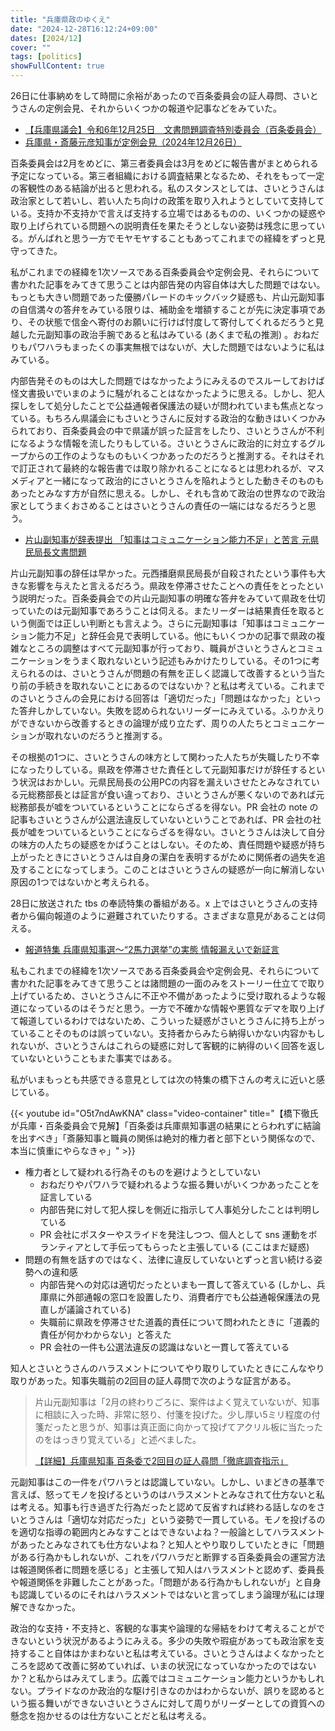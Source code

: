 ```yaml
---
title: "兵庫県政のゆくえ"
date: "2024-12-28T16:12:24+09:00"
dates: [2024/12]
cover: ""
tags: [politics]
showFullContent: true
---
```


26日に仕事納めをして時間に余裕があったので百条委員会の証人尋問、さいとうさんの定例会見、それからいくつかの報道や記事などをみていた。

* [【兵庫県議会】令和6年12月25日　文書問題調査特別委員会（百条委員会）](https://www.youtube.com/watch?v=8p_BGgDBH2Q)
* [兵庫県・斎藤元彦知事が定例会見（2024年12月26日）](https://www.youtube.com/live/b6vWNtIIrVc)

百条委員会は2月をめどに、第三者委員会は3月をめどに報告書がまとめられる予定になっている。第三者組織における調査結果となるため、それをもって一定の客観性のある結論が出ると思われる。私のスタンスとしては、さいとうさんは政治家として若いし、若い人たち向けの政策を取り入れようとしていて支持している。支持か不支持かで言えば支持する立場ではあるものの、いくつかの疑惑や取り上げられている問題への説明責任を果たそうとしない姿勢は残念に思っている。がんばれと思う一方でモヤモヤすることもあってこれまでの経緯をずっと見守ってきた。

私がこれまでの経緯を1次ソースである百条委員会や定例会見、それらについて書かれた記事をみてきて思うことは内部告発の内容自体は大した問題ではない。もっとも大きい問題であった優勝パレードのキックバック疑惑も、片山元副知事の自信満々の答弁をみている限りは、補助金を増額することが先に決定事項であり、その状態で信金へ寄付のお願いに行けば忖度して寄付してくれるだろうと見越した元副知事の政治手腕であると私はみている (あくまで私の推測) 。おねだりもパワハラもまったくの事実無根ではないが、大した問題ではないように私はみている。

内部告発そのものは大した問題ではなかったようにみえるのでスルーしておけば怪文書扱いでいまのように騒がれることはなかったように思える。しかし、犯人探しをして処分したことで公益通報者保護法の疑いが問われていまも焦点となっている。もちろん県議会にもさいとうさんに反対する政治的な動きはいくつかみられており、百条委員会の中で県議が誤った証言をしたり、さいとうさんが不利になるような情報を流したりもしている。さいとうさんに政治的に対立するグループからの工作のようなものもいくつかあったのだろうと推測する。それはそれで訂正されて最終的な報告書では取り除かれることになるとは思われるが、マスメディアと一緒になって政治的にさいとうさんを陥れようとした動きそのものもあったとみなす方が自然に思える。しかし、それも含めて政治の世界なので政治家としてうまくおさめることはさいとうさんの責任の一端にはなるだろうと思う。

* [片山副知事が辞表提出 「知事はコミュニケーション能力不足」と苦言 元県民局長文書問題](https://www.kobe-np.co.jp/news/society/202407/0017878328.shtml)

片山元副知事の辞任は早かった。元西播磨県民局長が自殺されたという事件も大きな影響を与えたと言えるだろう。県政を停滞させたことへの責任をとったという説明だった。百条委員会での片山元副知事の明確な答弁をみていて県政を仕切っていたのは元副知事であろうことは伺える。またリーダーは結果責任を取るという側面では正しい判断とも言えよう。さらに元副知事は「知事はコミュニケーション能力不足」と辞任会見で表明している。他にもいくつかの記事で県政の複雑なところの調整はすべて元副知事が行っており、職員がさいとうさんとコミュニケーションをうまく取れないという記述もみかけたりしている。その1つに考えられるのは、さいとうさんが問題の有無を正しく認識して改善するという当たり前の手続きを取れないことにあるのではないか？と私は考えている。これまでのさいとうさんの会見における回答は「適切だった」「問題はなかった」といった答弁しかしていない。失敗を認められないリーダーにみえている。ふりかえりができないから改善するときの論理が成り立たず、周りの人たちとコミュニケーションが取れないのだろうと推測する。

その根拠の1つに、さいとうさんの味方として関わった人たちが失職したり不幸になったりしている。県政を停滞させた責任として元副知事だけが辞任するという状況はおかしい。元県民局長の公用PCの内容を漏えいさせたとみなされている元総務部長とは証言が食い違っており、さいとうさんが悪くないのであれば元総務部長が嘘をついているということにならざるを得ない。PR 会社の note の記事もさいとうさんが公選法違反していないということであれば、PR 会社の社長が嘘をついているということにならざるを得ない。さいとうさんは決して自分の味方の人たちの疑惑をかばうことはしない。そのため、責任問題や疑惑が持ち上がったときにさいとうさんは自身の潔白を表明するがために関係者の過失を追及することになってしまう。このことはさいとうさんの疑惑が一向に解消しない原因の1つではないかと考えられる。

28日に放送された tbs の奉読特集の番組がある。x 上ではさいとうさんの支持者から偏向報道のように避難されていたりする。さまざまな意見があることは伺える。

* [報道特集 兵庫県知事選～“2馬力選挙”の実態 情報漏えいで新証言](https://cu.tbs.co.jp/episode/20093_2080047_1000102215)

私もこれまでの経緯を1次ソースである百条委員会や定例会見、それらについて書かれた記事をみてきて思うことは諸問題の一面のみをストーリー仕立てで取り上げているため、さいとうさんに不正や不備があったように受け取れるような報道になっているのはそうだと思う。一方で不確かな情報や悪質なデマを取り上げて報道しているわけではないため、こういった疑惑がさいとうさんに持ち上がっていることそのものは誤っていない。支持者からみたら納得いかない内容かもしれないが、さいとうさんはこれらの疑惑に対して客観的に納得のいく回答を返していないということもまた事実ではある。

私がいまもっとも共感できる意見としては次の特集の橋下さんの考えに近いと感じている。

{{< youtube id="O5t7ndAwKNA" class="video-container" title="【橋下徹氏が兵庫・百条委員会で見解】「百条委は兵庫県知事選の結果にとらわれずに結論を出すべき」「斎藤知事と職員の関係は絶対的権力者と部下という関係なので、本当に慎重にやらなきゃ」" >}}

* 権力者として疑われる行為そのものを避けようとしていない
  * おねだりやパワハラで疑われるような振る舞いがいくつかあったことを証言している
  * 内部告発に対して犯人探しを側近に指示して人事処分したことは判明している
  * PR 会社にポスターやスライドを発注しつつ、個人として sns 運動をボランティアとして手伝ってもらったと主張している (ここはまだ疑惑)
* 問題の有無を話すのではなく、法律に違反していないとずっと言い続ける姿勢への違和感
  * 内部告発への対応は適切だったといまも一貫して答えている (しかし、兵庫県に外部通報の窓口を設置したり、消費者庁でも公益通報保護法の見直しが議論されている)
  * 失職前に県政を停滞させた道義的責任について問われたときに「道義的責任が何かわからない」と答えた
  * PR 会社の一件も公選法違反の認識はないと一貫して答えている

知人とさいとうさんのハラスメントについてやり取りしていたときにこんなやり取りがあった。知事失職前の2回目の証人尋問で次のような証言がある。

> 片山元副知事は「2月の終わりごろに、案件はよく覚えていないが、知事に相談に入った時、非常に怒り、付箋を投げた。少し厚い5ミリ程度の付箋だったと思うが、知事は真正面に向かって投げてアクリル板に当たったのをはっきり覚えている」と述べました。
> 
> [【詳細】兵庫県知事 百条委で2回目の証人尋問「徹底調査指示」](https://www3.nhk.or.jp/news/html/20240906/k10014573141000.html)

元副知事はこの一件をパワハラとは認識していない。しかし、いまどきの基準で言えば、怒ってモノを投げるというのはハラスメントとみなされて仕方ないと私は考える。知事も行き過ぎた行為だったと認めて反省すれば終わる話しなのをさいとうさんは「適切な対応だった」という姿勢で一貫している。モノを投げるのを適切な指導の範囲内とみなすことはできないよね？一般論としてハラスメントがあったとみなされても仕方ないよね？と知人とやり取りしていたときに「問題がある行為かもしれないが、これをパワハラだと断罪する百条委員会の運営方法は報道関係者に問題を感じる」と主張して知人はハラスメントと認めず、委員長や報道関係を非難したことがあった。「問題がある行為かもしれないが」と自身も認識しているのにそれはハラスメントではないと言ってしまう論理が私には理解できなかった。

政治的な支持・不支持と、客観的な事実や論理的な帰結をわけて考えることができないという状況があるようにみえる。多少の失敗や瑕疵があっても政治家を支持すること自体はかまわないと私は考えている。さいとうさんはよくなかったところを認めて改善に努めていれば、いまの状況になっていなかったのではないか？と私からはみえてしまう。広義ではコミュニケーション能力というかもしれない。プライドなのか政治的な駆け引きなのかはわからないが、誤りを認めるという振る舞いができないさいとうさんに対して周りがリーダーとしての資質への懸念を抱かせるのは仕方ないことだと私は考える。

